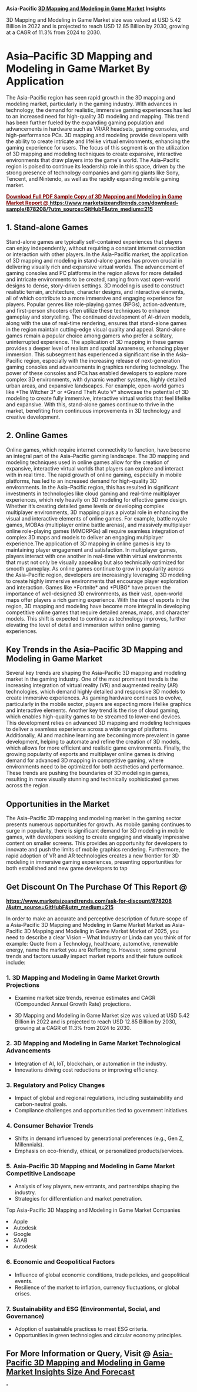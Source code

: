 <p><strong>Asia-Pacific&nbsp;<a href=""https://www.marketsizeandtrends.com/download-sample/878208/&amp;utm_source=GitHubF&amp;utm_medium=215"">3D Mapping and Modeling in Game Market</a> Insights</strong></p><p>3D Mapping and Modeling in Game Market size was valued at USD 5.42 Billion in 2022 and is projected to reach USD 12.85 Billion by 2030, growing at a CAGR of 11.3% from 2024 to 2030.</p><p><h1>Asia–Pacific 3D Mapping and Modeling in Game Market By Application</h1><p>The Asia–Pacific region has seen rapid growth in the 3D mapping and modeling market, particularly in the gaming industry. With advances in technology, the demand for realistic, immersive gaming experiences has led to an increased need for high-quality 3D modeling and mapping. This trend has been further fueled by the expanding gaming population and advancements in hardware such as VR/AR headsets, gaming consoles, and high-performance PCs. 3D mapping and modeling provide developers with the ability to create intricate and lifelike virtual environments, enhancing the gaming experience for users. The focus of this segment is on the utilization of 3D mapping and modeling techniques to create expansive, interactive environments that draw players into the game's world. The Asia–Pacific region is poised to continue its leadership role in this space, driven by the strong presence of technology companies and gaming giants like Sony, Tencent, and Nintendo, as well as the rapidly expanding mobile gaming market. <strong><a href="#"><p><strong><span style="color: #800000;">Download Full PDF Sample Copy of 3D Mapping and Modeling in Game Market Report @</span>&nbsp;</strong><a href="https://www.marketsizeandtrends.com/download-sample/878208/?utm_source=GitHubF&amp;utm_medium=215" target="_blank">https://www.marketsizeandtrends.com/download-sample/878208/?utm_source=GitHubF&amp;utm_medium=215</a></p></a></strong></p><h2>1. Stand-alone Games</h2><p>Stand-alone games are typically self-contained experiences that players can enjoy independently, without requiring a constant internet connection or interaction with other players. In the Asia–Pacific market, the application of 3D mapping and modeling in stand-alone games has proven crucial in delivering visually rich and expansive virtual worlds. The advancement of gaming consoles and PC platforms in the region allows for more detailed and intricate environments to be created, ranging from vast open-world designs to dense, story-driven settings. 3D modeling is used to construct realistic terrain, architecture, character designs, and interactive elements, all of which contribute to a more immersive and engaging experience for players. Popular genres like role-playing games (RPGs), action-adventure, and first-person shooters often utilize these techniques to enhance gameplay and storytelling. The continued development of AI-driven models, along with the use of real-time rendering, ensures that stand-alone games in the region maintain cutting-edge visual quality and appeal. Stand-alone games remain a popular choice among gamers who prefer a solitary, uninterrupted experience. The application of 3D mapping in these games provides a deeper level of realism and spatial awareness, enhancing player immersion. This subsegment has experienced a significant rise in the Asia–Pacific region, especially with the increasing release of next-generation gaming consoles and advancements in graphics rendering technology. The power of these consoles and PCs has enabled developers to explore more complex 3D environments, with dynamic weather systems, highly detailed urban areas, and expansive landscapes. For example, open-world games like *The Witcher 3* or *Grand Theft Auto V* showcase the potential of 3D modeling to create fully immersive, interactive virtual worlds that feel lifelike and expansive. With this, stand-alone games continue to thrive in the market, benefiting from continuous improvements in 3D technology and creative development. </p><h2>2. Online Games</h2><p>Online games, which require internet connectivity to function, have become an integral part of the Asia–Pacific gaming landscape. The 3D mapping and modeling techniques used in online games allow for the creation of expansive, interactive virtual worlds that players can explore and interact with in real time. The rapid growth of online gaming, especially in mobile platforms, has led to an increased demand for high-quality 3D environments. In the Asia–Pacific region, this has resulted in significant investments in technologies like cloud gaming and real-time multiplayer experiences, which rely heavily on 3D modeling for effective game design. Whether it’s creating detailed game levels or developing complex multiplayer environments, 3D mapping plays a pivotal role in enhancing the visual and interactive elements of online games. For example, battle royale games, MOBAs (multiplayer online battle arenas), and massively multiplayer online role-playing games (MMORPGs) all require seamless integration of complex 3D maps and models to deliver an engaging multiplayer experience.The application of 3D mapping in online games is key to maintaining player engagement and satisfaction. In multiplayer games, players interact with one another in real-time within virtual environments that must not only be visually appealing but also technically optimized for smooth gameplay. As online games continue to grow in popularity across the Asia–Pacific region, developers are increasingly leveraging 3D modeling to create highly immersive environments that encourage player exploration and interaction. Games like *Fortnite* and *PUBG* have proven the importance of well-designed 3D environments, as their vast, open-world maps offer players a rich gaming experience. With the rise of esports in the region, 3D mapping and modeling have become more integral in developing competitive online games that require detailed arenas, maps, and character models. This shift is expected to continue as technology improves, further elevating the level of detail and immersion within online gaming experiences. </p><h2>Key Trends in the Asia–Pacific 3D Mapping and Modeling in Game Market</h2><p>Several key trends are shaping the Asia–Pacific 3D mapping and modeling market in the gaming industry. One of the most prominent trends is the increasing integration of virtual reality (VR) and augmented reality (AR) technologies, which demand highly detailed and responsive 3D models to create immersive experiences. As gaming hardware continues to evolve, particularly in the mobile sector, players are expecting more lifelike graphics and interactive elements. Another key trend is the rise of cloud gaming, which enables high-quality games to be streamed to lower-end devices. This development relies on advanced 3D mapping and modeling techniques to deliver a seamless experience across a wide range of platforms. Additionally, AI and machine learning are becoming more prevalent in game development, helping to automate and refine the creation of 3D models, which allows for more efficient and realistic game environments. Finally, the growing popularity of esports and multiplayer online games is driving demand for advanced 3D mapping in competitive gaming, where environments need to be optimized for both aesthetics and performance. These trends are pushing the boundaries of 3D modeling in games, resulting in more visually stunning and technically sophisticated games across the region. </p><h2>Opportunities in the Market</h2><p>The Asia–Pacific 3D mapping and modeling market in the gaming sector presents numerous opportunities for growth. As mobile gaming continues to surge in popularity, there is significant demand for 3D modeling in mobile games, with developers seeking to create engaging and visually impressive content on smaller screens. This provides an opportunity for developers to innovate and push the limits of mobile graphics rendering. Furthermore, the rapid adoption of VR and AR technologies creates a new frontier for 3D modeling in immersive gaming experiences, presenting opportunities for both established and new game developers to tap</p><h2><strong>Get Discount On The Purchase Of This Report @&nbsp;</strong></h2><p><strong><a href=""https://www.marketsizeandtrends.com/ask-for-discount/878208/&amp;utm_source=GitHubF&amp;utm_medium=215"" target=""_blank"">https://www.marketsizeandtrends.com/ask-for-discount/878208<br />/&amp;utm_source=GitHubF&amp;utm_medium=215</a></strong></p><p>In order to make an accurate and perceptive description of future scope of a Asia-Pacific&nbsp;3D Mapping and Modeling in Game Market Market as Asia-Pacific&nbsp;3D Mapping and Modeling in Game Market Market of 2025, you need to describe a clear Vision &ndash; What Industry or Linda can you think of for example: Quote from a Technology, healthcare, automotive, renewable energy, name the market you are Reffering to. However, some general trends and factors usually impact market reports and their future outlook include:</p><h3>1.&nbsp;<strong>3D Mapping and Modeling in Game Market Growth Projections</strong></h3><ul><li>Examine market size trends, revenue estimates and CAGR (Compounded Annual Growth Rate) projections.</li><li><p>3D Mapping and Modeling in Game Market size was valued at USD 5.42 Billion in 2022 and is projected to reach USD 12.85 Billion by 2030, growing at a CAGR of 11.3% from 2024 to 2030.</p></li></ul><h3>2.&nbsp;<strong>3D Mapping and Modeling in Game Market Technological Advancements</strong></h3><ul><li>Integration of AI, IoT, blockchain, or automation in the industry.</li><li>Innovations driving cost reductions or improving efficiency.</li></ul><h3>3.&nbsp;<strong>Regulatory and Policy Changes</strong></h3><ul><li>Impact of global and regional regulations, including sustainability and carbon-neutral goals.</li><li>Compliance challenges and opportunities tied to government initiatives.</li></ul><h3>4.&nbsp;<strong>Consumer Behavior Trends</strong></h3><ul><li>Shifts in demand influenced by generational preferences (e.g., Gen Z, Millennials).</li><li>Emphasis on eco-friendly, ethical, or personalized products/services.</li></ul><h3>5.&nbsp;<strong>Asia-Pacific 3D Mapping and Modeling in Game Market Competitive Landscape</strong></h3><ul><li>Analysis of key players, new entrants, and partnerships shaping the industry.</li><li>Strategies for differentiation and market penetration.</li></ul><p data-pm-slice=""1 1 []"">Top Asia-Pacific 3D Mapping and Modeling in Game Market Companies</p><div data-test-id=""""><p><li>Apple</li><li> Autodesk</li><li> Google</li><li> SAAB</li><li> Autodesk</li></p></div><h3>6.&nbsp;<strong>Economic and Geopolitical Factors</strong></h3><ul><li>Influence of global economic conditions, trade policies, and geopolitical events.</li><li>Resilience of the market to inflation, currency fluctuations, or global crises.</li></ul><h3>7.&nbsp;<strong>Sustainability and ESG (Environmental, Social, and Governance)</strong></h3><ul><li>Adoption of sustainable practices to meet ESG criteria.</li><li>Opportunities in green technologies and circular economy principles.</li></ul><h2><strong>For More Information or Query, Visit @&nbsp;</strong><a href=""https://www.verifiedmarketreports.com/product/3d-mapping-and-modeling-in-game-market/"" target=""_blank"">Asia-Pacific 3D Mapping and Modeling in Game Market Insights Size And Forecast</a></h2>"
